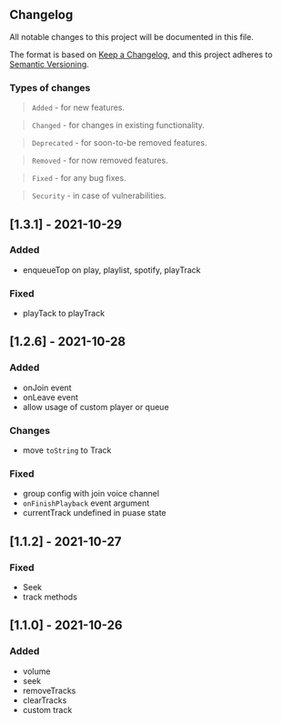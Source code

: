 ## Changelog

All notable changes to this project will be documented in this file.

The format is based on [Keep a Changelog](https://keepachangelog.com/en/1.0.0/),
and this project adheres to [Semantic Versioning](https://semver.org/spec/v2.0.0.html).

### Types of changes

> `Added` - for new features.

> `Changed` - for changes in existing functionality.

> `Deprecated` - for soon-to-be removed features.

> `Removed` - for now removed features.

> `Fixed` - for any bug fixes.

> `Security` - in case of vulnerabilities.

## [1.3.1] - 2021-10-29

### Added

- enqueueTop on play, playlist, spotify, playTrack

### Fixed

- playTack to playTrack

## [1.2.6] - 2021-10-28

### Added

- onJoin event
- onLeave event
- allow usage of custom player or queue

### Changes

- move `toString` to Track

### Fixed

- group config with join voice channel
- `onFinishPlayback` event argument
- currentTrack undefined in puase state

## [1.1.2] - 2021-10-27

### Fixed

- Seek
- track methods

## [1.1.0] - 2021-10-26

### Added

- volume
- seek
- removeTracks
- clearTracks
- custom track
